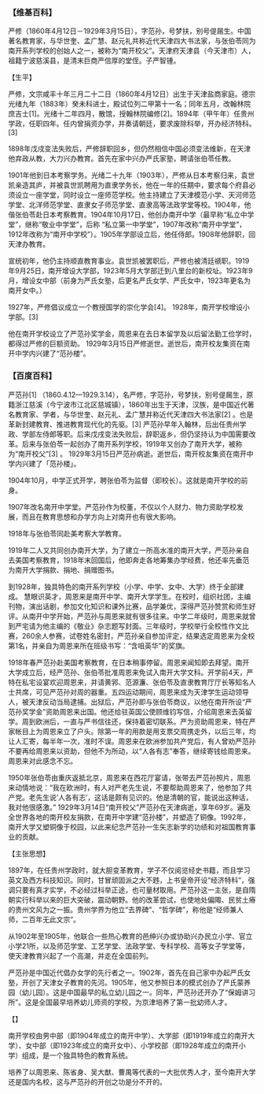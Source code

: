 ### 【维基百科】

严修（1860年4月12日－1929年3月15日），字范孙，号梦扶，别号偍屚生。中国著名教育家，与华世奎、孟广慧、赵元礼共称近代天津四大书法家，与张伯苓同为南开系列学校的创始人之一，被称为“南开校父”。天津府天津县（今天津市）人，祖籍宁波慈溪县，是清末巨商严信厚的堂侄。子严智锺。

【生平】

严修，文宗咸丰十年三月二十二日（1860年4月12日）出生于天津盐商家庭。德宗光绪九年（1883年）癸未科进士，殿试位列二甲第十一名；同年五月，改翰林院庶吉士[1]。光绪十二年四月，散馆，授翰林院编修[2]。1894年（甲午年）任贵州学政，任职四年。任内曾捐资办学，并奏请朝廷，要求废除科举，开办经济特科。[3]

1898年戊戌变法失败后，严修辞职回乡，但仍然相信中国必须变法维新，在天津他弃政从教，大力兴办教育。首先在家中兴办严氏家塾，聘请张伯苓任教。

1901年他到日本考察学务。光绪二十九年（1903年），严修从日本考察归来，袁世凯亲造其庐，并被袁世凯聘用为直隶学务长，他在一年的任期中，要求每个府县必须设立一座学堂，同时设立一座师范学校。他主持建立了天津模范小学、天河师范学堂、北洋师范学堂、直隶女子师范学堂、直隶高等法政学堂等校。1904年，他偕张伯苓赴日本考察教育。1904年10月17日，他创办南开中学（最早称“私立中学堂”，继称“敬业中学堂”，后称 “私立第一中学堂”，1907年改称“南开中学堂”，1912年改称为“南开中学校”）。1905年学部设立后，他任侍郎。1908年他辞职，回天津办教育。

宣统初年，他仍主持顺直教育事业。袁世凯被罢职后，严修也被清廷禠职。1919年9月25日，南开增设大学部，1923年5月大学部迁到八里台的新校址。1923年9月，增设女中部（前身为严氏女塾，后更名严氏女学、严氏女中，1923年更名为南开女中。）

1927年，严修倡议成立一个教授国学的崇化学会[4]。
1928年，南开学校增设小学部。[3]

他在南开学校设立了严范孙奖学金，周恩来在去日本留学及以后留法勤工俭学时，都得过严修的巨额资助。
1929年3月15日严修逝世。逝世后，南开校友集资在南开中学内兴建了“范孙楼”。

### 【百度百科】

严范孙[1]  （1860.4.12—1929.3.14），名严修，字范孙，号梦扶，别号偍屚生，原籍浙江慈溪（今宁波市江北区慈城镇），1860年出生于天津，汉族，是中国近代著名教育家、学者，与华世奎、赵元礼、孟广慧并称近代天津四大书法家[2]  。也是革新封建教育、推进教育现代化的先驱。[3] 
严范孙早年入翰林，后出任贵州学政、学部左侍郎等职。后来戊戌变法失败后，辞职返乡，但仍坚持认为中国需要改革。后来与张伯苓一起创办了南开系列学校，1919年又创办了南开大学，被称为“南开校父”[3]  。
1929年3月15日严范孙病逝。逝世后，南开校友集资在南开中学内兴建了「范孙楼」。

1904年10月，中学正式开学，聘张伯苓为监督（即校长）。这就是南开学校的前身。

1907年改名南开中学堂。严范孙作为校董，不仅以个人财力、物力资助学校发展，而且在教育思想和办学方向上对南开也有很大影响。

1918年与张伯苓同赴美考察大学教育。

1919年二人又共同创办南开大学，为了建立一所高水准的南开大学，严范孙亲自去美国考察教育，1918年末回国后，他即奔走各地筹集办学经费，他还率先垂范为南开大学捐款、捐地、捐赠图书。

到1928年，独具特色的南开系列学校（小学、中学、女中、大学）终于全部建成。 慧眼识英才，周恩来是南开中学、南开大学学生。在校时，组织社团，主编刊物，演出话剧，参加文化知识和课外比赛，品学兼优，深得严范孙赞赏和师生好评。从南开中学开始，严范孙与周恩来就有很多往来。中学二年级时，周恩来就曾到严宅请为他主编的《敬业》杂志题写封面。三年级时，学校举行全校性作文比赛，260余人参赛，试卷姓名密封，严范孙亲自参加评定，结果选定周恩来为全校第1名，并亲自为周恩来所在班级书写：“含咀英华”的奖旗。

1918年春严范孙赴美国考察教育，在日本稍事停留。周恩来闻知即去拜望。南开大学成立后，经严范孙、张伯苓批准周恩来免试入南开大学文科。开学前4天，严特在私宅设宴欢迎周恩来，并请黄郛、范源濂、张伯苓及直隶教育厅厅长等知名人士共席，可见严范孙对周的器重。五四运动期间，周恩来成为天津学生运动领导人，被天津反动当局逮捕。出狱后，严范孙即与张伯苓商议，以他在南开所设“严范孙奖学金”资助周恩来出国。他还给驻英国公使顾维钧写信，介绍周恩来去英留学。周到欧洲后，一直与严书信往还，保持着密切联系。严为资助周恩来，特在严家帐目上为周恩来立了户头。除第一年的用款是用支票交周携走外，以后三年，均让人汇寄，每半年一次，准时不误。周恩来在欧洲参加共产党后，有人曾劝严范孙不要再给周恩来以资助，但他不为所动，以“人各有志”奉答，继续寄钱给周恩来。周恩来对此感念不忘。

1950年张伯苓由重庆返抵北京，周恩来在西花厅宴请，张带去严范孙照片，周恩来动情地说：“我在欧洲时，有人对严老先生说，不要帮助周恩来了，他参加了共产党。老先生说‘人各有志’，这话是颇有见识的。他是清朝的官，能说出这种话，我对他很感激。”
1929年3月14日“南开校父”严范孙在天津病逝，享年69岁。遍及全世界各地的南开校友捐款，在南开中学建“范孙楼”，并塑造了铜像。1992年，南开大学又塑铜像于校园，以此来纪念严范孙一生矢志新学的功绩和对祖国教育事业的贡献。

【主张思想】

1897年，在任贵州学政时，就大胆变革教育，学子不仅阅览经史书籍，而且学习英文及西方科技知识。同时，甘冒顽固派之大不韪，上书皇帝开设“经济特科”，强调只要有真才实学，不必经过科举正途，也可量材取用。严范孙这一主张，是自隋朝实行科举以来的巨大突破，震动朝野。他的改革尝试，也使地处偏陬、民贫土瘠的贵州文风为之一振。贵州学界为他立“去界碑”、“哲学碑”，称他是“经师兼人师，二百年无此文宗”。

从1902年至1905年，他联合一些热心教育的邑绅兴办或协助兴办民立小学、官立小学21所，以及师范学堂、工艺学堂、法政学堂、专科学校、高等女子学堂等，使天津教育兴起了一个高潮，并走在全国前列。

严范孙是中国近代倡办女学的先行者之一。1902年，首先在自己家中办起严氏女塾，开创了天津女子教育的先河。1905年，他又参照日本的模式创办了严氏蒙养园（幼儿园）。这是中国最早的私立幼儿园之一。同年，严范孙还开办了“保姆讲习所”。这是全国最早培养幼儿师资的学校，为京津培养了第一批幼师人才。

【】

南开学校由男中部（即1904年成立的南开中学）、大学部（即1919年成立的南开大学）、女中部（即1923年成立的南开女中）、小学校部（即1928年成立的南开小学）组成，是一个独具特色的教育系统。

培养了以周恩来、陈省身、吴大猷、曹禺等代表的一大批优秀人才，至今南开大学还是国内名校，这与严范孙的开创之功是分不开的。